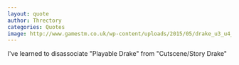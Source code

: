 ```yaml
---
layout: quote
author: Threctory
categories: Quotes
image: http://www.gamestm.co.uk/wp-content/uploads/2015/05/drake_u3_u4_compare_logo_1421239309-1024x576.jpg
---
```

I've learned to disassociate "Playable Drake" from "Cutscene/Story Drake"
